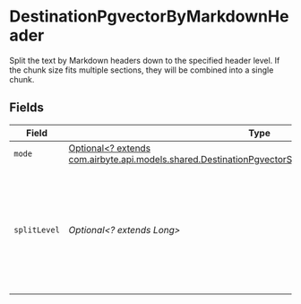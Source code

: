 # DestinationPgvectorByMarkdownHeader

Split the text by Markdown headers down to the specified header level. If the chunk size fits multiple sections, they will be combined into a single chunk.


## Fields

| Field                                                                                                                                                                                 | Type                                                                                                                                                                                  | Required                                                                                                                                                                              | Description                                                                                                                                                                           |
| ------------------------------------------------------------------------------------------------------------------------------------------------------------------------------------- | ------------------------------------------------------------------------------------------------------------------------------------------------------------------------------------- | ------------------------------------------------------------------------------------------------------------------------------------------------------------------------------------- | ------------------------------------------------------------------------------------------------------------------------------------------------------------------------------------- |
| `mode`                                                                                                                                                                                | [Optional<? extends com.airbyte.api.models.shared.DestinationPgvectorSchemasProcessingTextSplitterMode>](../../models/shared/DestinationPgvectorSchemasProcessingTextSplitterMode.md) | :heavy_minus_sign:                                                                                                                                                                    | N/A                                                                                                                                                                                   |
| `splitLevel`                                                                                                                                                                          | *Optional<? extends Long>*                                                                                                                                                            | :heavy_minus_sign:                                                                                                                                                                    | Level of markdown headers to split text fields by. Headings down to the specified level will be used as split points                                                                  |
